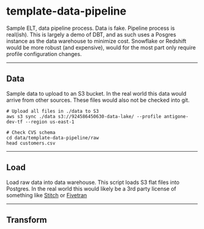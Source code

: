 # template-data-pipeline

Sample ELT, data pipeline process. Data is fake. Pipeline process is real(ish). This is largely a demo of DBT, and as such uses a Posgres instance as the data warehouse to minimize cost. Snowflake or Redshift would be more robust (and expensive), would for the most part only require profile configuration changes.

---

## Data

Sample data to upload to an S3 bucket. In the real world this data would arrive from other sources. These files would also not be checked into git.

```
# Upload all files in ./data to S3
aws s3 sync ./data s3://924586450630-data-lake/ --profile antigone-dev-tf --region us-east-1

# Check CVS schema
cd data/template-data-pipeline/raw
head customers.csv
```

---

## Load

Load raw data into data warehouse. This script loads S3 flat files into Postgres. In the real world this would likely be a 3rd party license of something like [Stitch](https://www.stitchdata.com/) or [Fivetran](https://fivetran.com/)

---

## Transform
